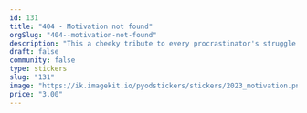 ```yaml
---
id: 131
title: "404 - Motivation not found"
orgSlug: "404--motivation-not-found"
description: "This a cheeky tribute to every procrastinator's struggle! 😂💤 Combining developer humor with the universal quest for motivation, this design is perfect for those who find laughter in life's loading errors. Embrace the irony and let your inner slacker shine! #MotivationNotFound"
draft: false
community: false
type: stickers
slug: "131"
image: "https://ik.imagekit.io/pyodstickers/stickers/2023_motivation.png"
price: "3.00"
---
```

